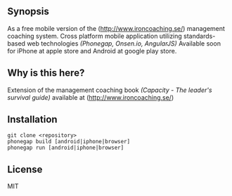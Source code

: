 ## Synopsis

As a free mobile version of the (http://www.ironcoaching.se/) management coaching system.
Cross platform mobile application utilizing standards-based web technologies *(Phonegap, Onsen.io, AngularJS)*
Available soon for iPhone at apple store and Android at google play store.

## Why is this here?

Extension of the management coaching book *(Capacity - The leader's survival guide)* available at (http://www.ironcoaching.se/)

## Installation

```
git clone <repository>
phonegap build [android|iphone|browser]
phonegap run [android|iphone|browser]
```

## License

MIT
